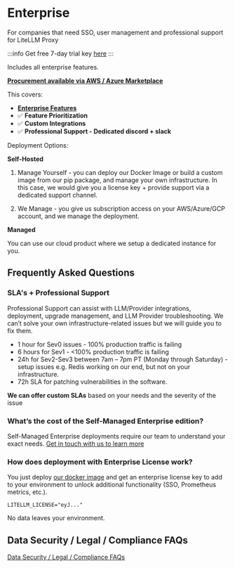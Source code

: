 # Enterprise
For companies that need SSO, user management and professional support for LiteLLM Proxy

:::info
Get free 7-day trial key [here](https://www.litellm.ai/#trial)
:::

Includes all enterprise features.

[**Procurement available via AWS / Azure Marketplace**](./data_security.md#legalcompliance-faqs)


This covers: 
- [**Enterprise Features**](./proxy/enterprise)
- ✅ **Feature Prioritization**
- ✅ **Custom Integrations**
- ✅ **Professional Support - Dedicated discord + slack**


Deployment Options:

**Self-Hosted**
1. Manage Yourself - you can deploy our Docker Image or build a custom image from our pip package, and manage your own infrastructure. In this case, we would give you a license key + provide support via a dedicated support channel. 

2. We Manage - you give us subscription access on your AWS/Azure/GCP account, and we manage the deployment.

**Managed**

You can use our cloud product where we setup a dedicated instance for you. 

## Frequently Asked Questions

### SLA's + Professional Support

Professional Support can assist with LLM/Provider integrations, deployment, upgrade management, and LLM Provider troubleshooting.  We can’t solve your own infrastructure-related issues but we will guide you to fix them.

- 1 hour for Sev0 issues - 100% production traffic is failing
- 6 hours for Sev1 - <100% production traffic is failing
- 24h for Sev2-Sev3 between 7am – 7pm PT (Monday through Saturday) - setup issues e.g. Redis working on our end, but not on your infrastructure.
- 72h SLA for patching vulnerabilities in the software. 

**We can offer custom SLAs** based on your needs and the severity of the issue

### What’s the cost of the Self-Managed Enterprise edition?

Self-Managed Enterprise deployments require our team to understand your exact needs. [Get in touch with us to learn more](https://calendly.com/d/4mp-gd3-k5k/litellm-1-1-onboarding-chat)


### How does deployment with Enterprise License work? 

You just deploy [our docker image](https://docs.litellm.ai/docs/proxy/deploy) and get an enterprise license key to add to your environment to unlock additional functionality (SSO, Prometheus metrics, etc.). 

```env
LITELLM_LICENSE="eyJ..."
```

No data leaves your environment. 

## Data Security / Legal / Compliance FAQs

[Data Security / Legal / Compliance FAQs](./data_security.md)